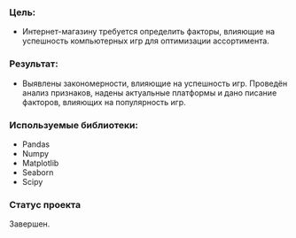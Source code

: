 ### Цель:
* Интернет-магазину требуется определить факторы, влияющие на успешность компьютерных игр для оптимизации ассортимента.

### Результат:
* Выявлены закономерности, влияющие на успешность игр. Проведён анализ признаков, надены актуальные платформы и дано писание факторов, влияющих на популярность игр.

### Используемые библиотеки:
* Pandas
* Numpy
* Matplotlib
* Seaborn
* Scipy

### Статус проекта
Завершен.
